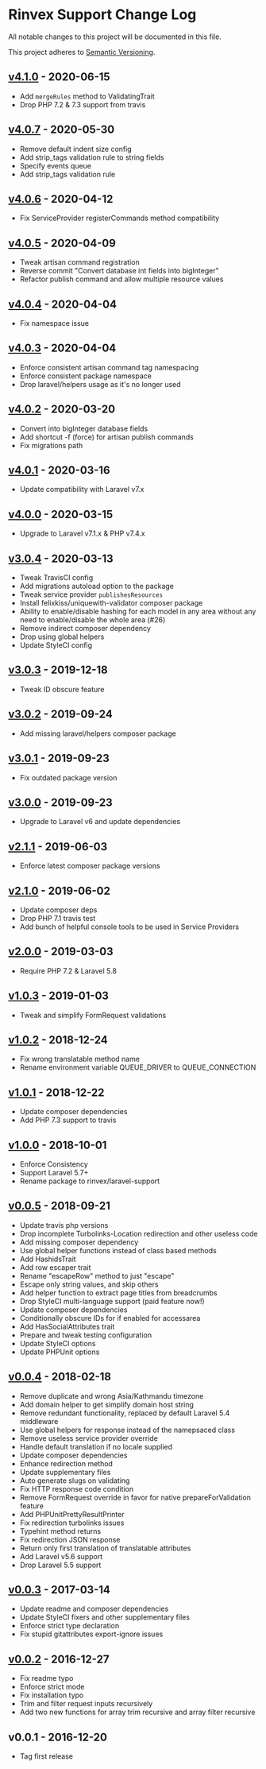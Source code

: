 # Rinvex Support Change Log

All notable changes to this project will be documented in this file.

This project adheres to [Semantic Versioning](CONTRIBUTING.md).


## [v4.1.0] - 2020-06-15
- Add `mergeRules` method to ValidatingTrait
- Drop PHP 7.2 & 7.3 support from travis

## [v4.0.7] - 2020-05-30
- Remove default indent size config
- Add strip_tags validation rule to string fields
- Specify events queue
- Add strip_tags validation rule

## [v4.0.6] - 2020-04-12
- Fix ServiceProvider registerCommands method compatibility

## [v4.0.5] - 2020-04-09
- Tweak artisan command registration
- Reverse commit "Convert database int fields into bigInteger"
- Refactor publish command and allow multiple resource values

## [v4.0.4] - 2020-04-04
- Fix namespace issue

## [v4.0.3] - 2020-04-04
- Enforce consistent artisan command tag namespacing
- Enforce consistent package namespace
- Drop laravel/helpers usage as it's no longer used

## [v4.0.2] - 2020-03-20
- Convert into bigInteger database fields
- Add shortcut -f (force) for artisan publish commands
- Fix migrations path

## [v4.0.1] - 2020-03-16
- Update compatibility with Laravel v7.x

## [v4.0.0] - 2020-03-15
- Upgrade to Laravel v7.1.x & PHP v7.4.x

## [v3.0.4] - 2020-03-13
- Tweak TravisCI config
- Add migrations autoload option to the package
- Tweak service provider `publishesResources`
- Install felixkiss/uniquewith-validator composer package
- Ability to enable/disable hashing for each  model in any area without any need to enable/disable the whole area (#26)
- Remove indirect composer dependency
- Drop using global helpers
- Update StyleCI config

## [v3.0.3] - 2019-12-18
- Tweak ID obscure feature

## [v3.0.2] - 2019-09-24
- Add missing laravel/helpers composer package

## [v3.0.1] - 2019-09-23
- Fix outdated package version

## [v3.0.0] - 2019-09-23
- Upgrade to Laravel v6 and update dependencies

## [v2.1.1] - 2019-06-03
- Enforce latest composer package versions

## [v2.1.0] - 2019-06-02
- Update composer deps
- Drop PHP 7.1 travis test
- Add bunch of helpful console tools to be used in Service Providers

## [v2.0.0] - 2019-03-03
- Require PHP 7.2 & Laravel 5.8

## [v1.0.3] - 2019-01-03
- Tweak and simplify FormRequest validations

## [v1.0.2] - 2018-12-24
- Fix wrong translatable method name
- Rename environment variable QUEUE_DRIVER to QUEUE_CONNECTION

## [v1.0.1] - 2018-12-22
- Update composer dependencies
- Add PHP 7.3 support to travis

## [v1.0.0] - 2018-10-01
- Enforce Consistency
- Support Laravel 5.7+
- Rename package to rinvex/laravel-support

## [v0.0.5] - 2018-09-21
- Update travis php versions
- Drop incomplete Turbolinks-Location redirection and other useless code
- Add missing composer dependency
- Use global helper functions instead of class based methods
- Add HashidsTrait
- Add row escaper trait
- Rename "escapeRow" method to just "escape"
- Escape only string values, and skip others
- Add helper function to extract page titles from breadcrumbs
- Drop StyleCI multi-language support (paid feature now!)
- Update composer dependencies
- Conditionally obscure IDs for if enabled for accessarea
- Add HasSocialAttributes trait
- Prepare and tweak testing configuration
- Update StyleCI options
- Update PHPUnit options

## [v0.0.4] - 2018-02-18
- Remove duplicate and wrong Asia/Kathmandu timezone
- Add domain helper to get simplify domain host string
- Remove redundant functionality, replaced by default Laravel 5.4 middleware
- Use global helpers for response instead of the namepsaced class
- Remove useless service provider override
- Handle default translation if no locale supplied
- Update composer dependencies
- Enhance redirection method
- Update supplementary files
- Auto generate slugs on validating
- Fix HTTP response code condition
- Remove FormRequest override in favor for native prepareForValidation feature
- Add PHPUnitPrettyResultPrinter
- Fix redirection turbolinks issues
- Typehint method returns
- Fix redirection JSON response
- Return only first translation of translatable attributes
- Add Laravel v5.6 support
- Drop Laravel 5.5 support

## [v0.0.3] - 2017-03-14
- Update readme and composer dependencies
- Update StyleCI fixers and other supplementary files
- Enforce strict type declaration
- Fix stupid gitattributes export-ignore issues

## [v0.0.2] - 2016-12-27
- Fix readme typo
- Enforce strict mode
- Fix installation typo
- Trim and filter request inputs recursively
- Add two new functions for array trim recursive and array filter recursive

## v0.0.1 - 2016-12-20
- Tag first release

[v4.1.0]: https://github.com/rinvex/laravel-support/compare/v4.0.7...v4.1.0
[v4.0.7]: https://github.com/rinvex/laravel-support/compare/v4.0.6...v4.0.7
[v4.0.6]: https://github.com/rinvex/laravel-support/compare/v4.0.5...v4.0.6
[v4.0.5]: https://github.com/rinvex/laravel-support/compare/v4.0.4...v4.0.5
[v4.0.4]: https://github.com/rinvex/laravel-support/compare/v4.0.3...v4.0.4
[v4.0.3]: https://github.com/rinvex/laravel-support/compare/v4.0.2...v4.0.3
[v4.0.2]: https://github.com/rinvex/laravel-support/compare/v4.0.1...v4.0.2
[v4.0.1]: https://github.com/rinvex/laravel-support/compare/v4.0.0...v4.0.1
[v4.0.0]: https://github.com/rinvex/laravel-support/compare/v3.0.4...v4.0.0
[v3.0.4]: https://github.com/rinvex/laravel-support/compare/v3.0.3...v3.0.4
[v3.0.3]: https://github.com/rinvex/laravel-support/compare/v3.0.2...v3.0.3
[v3.0.2]: https://github.com/rinvex/laravel-support/compare/v3.0.1...v3.0.2
[v3.0.1]: https://github.com/rinvex/laravel-support/compare/v3.0.0...v3.0.1
[v3.0.0]: https://github.com/rinvex/laravel-support/compare/v2.1.1...v3.0.0
[v2.1.1]: https://github.com/rinvex/laravel-support/compare/v2.1.0...v2.1.1
[v2.1.0]: https://github.com/rinvex/laravel-support/compare/v2.0.0...v2.1.0
[v2.0.0]: https://github.com/rinvex/laravel-support/compare/v1.0.3...v2.0.0
[v1.0.3]: https://github.com/rinvex/laravel-support/compare/v1.0.2...v1.0.3
[v1.0.2]: https://github.com/rinvex/laravel-support/compare/v1.0.1...v1.0.2
[v1.0.1]: https://github.com/rinvex/laravel-support/compare/v1.0.0...v1.0.1
[v1.0.0]: https://github.com/rinvex/laravel-support/compare/v0.0.5...v1.0.0
[v0.0.5]: https://github.com/rinvex/laravel-support/compare/v0.0.4...v0.0.5
[v0.0.4]: https://github.com/rinvex/laravel-support/compare/v0.0.3...v0.0.4
[v0.0.3]: https://github.com/rinvex/laravel-support/compare/v0.0.2...v0.0.3
[v0.0.2]: https://github.com/rinvex/laravel-support/compare/v0.0.1...v0.0.2
